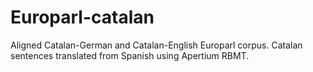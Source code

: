 # Europarl-catalan
Aligned Catalan-German and Catalan-English Europarl corpus. Catalan sentences translated from Spanish using Apertium RBMT.
